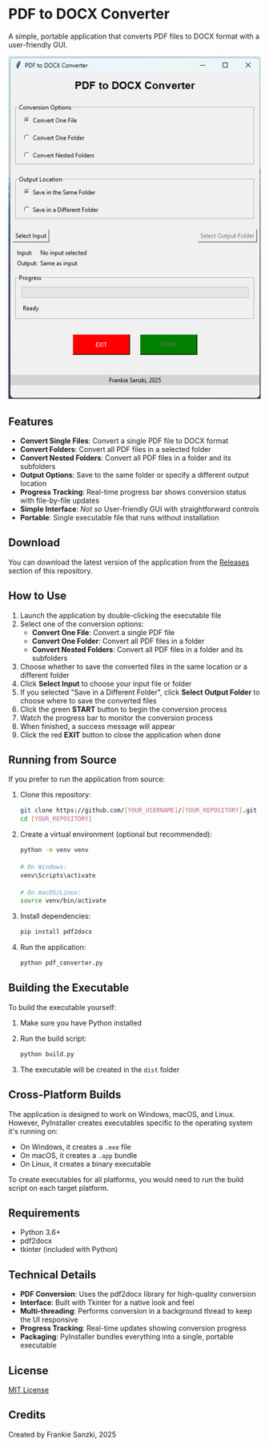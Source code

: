 # PDF to DOCX Converter

A simple, portable application that converts PDF files to DOCX format with a user-friendly GUI.

![PDF to DOCX Converter Screenshot](screenshots/app_screenshot.png)

## Features

- **Convert Single Files**: Convert a single PDF file to DOCX format
- **Convert Folders**: Convert all PDF files in a selected folder
- **Convert Nested Folders**: Convert all PDF files in a folder and its subfolders
- **Output Options**: Save to the same folder or specify a different output location
- **Progress Tracking**: Real-time progress bar shows conversion status with file-by-file updates
- **Simple Interface**: *Not so* User-friendly GUI with straightforward controls
- **Portable**: Single executable file that runs without installation

## Download

You can download the latest version of the application from the [Releases](../../releases) section of this repository.

## How to Use

1. Launch the application by double-clicking the executable file
2. Select one of the conversion options:
   - **Convert One File**: Convert a single PDF file
   - **Convert One Folder**: Convert all PDF files in a folder
   - **Convert Nested Folders**: Convert all PDF files in a folder and its subfolders
3. Choose whether to save the converted files in the same location or a different folder
4. Click **Select Input** to choose your input file or folder
5. If you selected "Save in a Different Folder", click **Select Output Folder** to choose where to save the converted files
6. Click the green **START** button to begin the conversion process
7. Watch the progress bar to monitor the conversion process
8. When finished, a success message will appear
9. Click the red **EXIT** button to close the application when done

## Running from Source

If you prefer to run the application from source:

1. Clone this repository:
   ```bash
   git clone https://github.com/[YOUR_USERNAME]/[YOUR_REPOSITORY].git
   cd [YOUR_REPOSITORY]
   ```

2. Create a virtual environment (optional but recommended):
   ```bash
   python -m venv venv
   
   # On Windows:
   venv\Scripts\activate
   
   # On macOS/Linux:
   source venv/bin/activate
   ```

3. Install dependencies:
   ```bash
   pip install pdf2docx
   ```

4. Run the application:
   ```bash
   python pdf_converter.py
   ```

## Building the Executable

To build the executable yourself:

1. Make sure you have Python installed
2. Run the build script:
   ```bash
   python build.py
   ```

3. The executable will be created in the `dist` folder

## Cross-Platform Builds

The application is designed to work on Windows, macOS, and Linux. However, PyInstaller creates executables specific to the operating system it's running on:

- On Windows, it creates a `.exe` file
- On macOS, it creates a `.app` bundle
- On Linux, it creates a binary executable

To create executables for all platforms, you would need to run the build script on each target platform.

## Requirements

- Python 3.6+
- pdf2docx
- tkinter (included with Python)

## Technical Details

- **PDF Conversion**: Uses the pdf2docx library for high-quality conversion
- **Interface**: Built with Tkinter for a native look and feel
- **Multi-threading**: Performs conversion in a background thread to keep the UI responsive
- **Progress Tracking**: Real-time updates showing conversion progress
- **Packaging**: PyInstaller bundles everything into a single, portable executable

## License

[MIT License](LICENSE)

## Credits

Created by Frankie Sanzki, 2025
